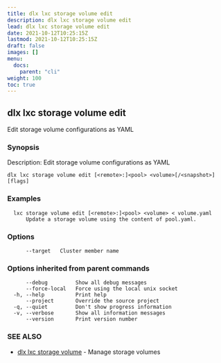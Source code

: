 ```yaml
---
title: dlx lxc storage volume edit
description: dlx lxc storage volume edit
lead: dlx lxc storage volume edit
date: 2021-10-12T10:25:15Z
lastmod: 2021-10-12T10:25:15Z
draft: false
images: []
menu:
  docs:
    parent: "cli"
weight: 100
toc: true
---
```

## dlx lxc storage volume edit

Edit storage volume configurations as YAML

### Synopsis

Description:
  Edit storage volume configurations as YAML



```
dlx lxc storage volume edit [<remote>:]<pool> <volume>[/<snapshot>] [flags]
```

### Examples

```
  lxc storage volume edit [<remote>:]<pool> <volume> < volume.yaml
      Update a storage volume using the content of pool.yaml.
```

### Options

```
      --target   Cluster member name
```

### Options inherited from parent commands

```
      --debug         Show all debug messages
      --force-local   Force using the local unix socket
  -h, --help          Print help
      --project       Override the source project
  -q, --quiet         Don't show progress information
  -v, --verbose       Show all information messages
      --version       Print version number
```

### SEE ALSO

* [dlx lxc storage volume](/docs/cmd/dlx_lxc_storage_volume)	 - Manage storage volumes

